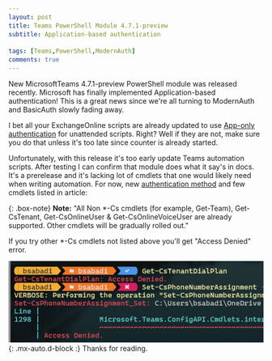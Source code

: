 ```yaml
---
layout: post
title: Teams PowerShell Module 4.7.1-preview
subtitle: Application-based authentication

tags: [Teams,PowerShell,ModernAuth]
comments: true
---
```

New MicrosoftTeams 4.7.1-preview PowerShell module was released recently. Microsoft has finally implemented Application-based authentication! This is a great news since we're all turning to ModernAuth and BasicAuth slowly fading away. 

I bet all your ExchangeOnline scripts are already updated to use [App-only authentication](https://learn.microsoft.com/en-us/powershell/exchange/app-only-auth-powershell-v2?view=exchange-ps) for unattended scripts. Right? Well if they are not, make sure you do that unless it's too late since counter is already started.

Unfortunately, with this release it's too early update Teams automation scripts. After testing I can confirm that module does what it say's in docs. It's a prerelease and it's lacking lot of cmdlets that one would likely need when writing automation. For now, new [authentication method](https://learn.microsoft.com/en-us/MicrosoftTeams/teams-powershell-application-authentication) and few cmdlets listed in article:

{: .box-note}
**Note:** 
"All Non *-Cs cmdlets (for example, Get-Team), Get-CsTenant, Get-CsOnlineUser & Get-CsOnlineVoiceUser are already supported. Other cmdlets will be gradually rolled out."


If you try other *-Cs cmdlets not listed above you'll get "Access Denied" error.

![ScriptInAction](../assets/img/TeamsPoshModule.png){: .mx-auto.d-block :}
Thanks for reading.